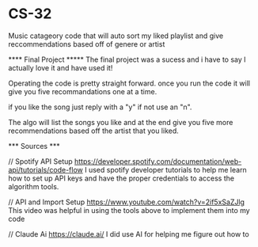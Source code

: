 # CS-32
 Music catageory code that will auto sort my liked playlist and give reccommendations based off of genere or artist

**** Final Project *****
The final project was a sucess and i have to say I actually love it and have used it!

Operating the code is pretty straight forward. once you run the code it will give you five
recommandations one at a time.

if you like the song just reply with a "y" if not use an "n".

The algo will list the songs you like and at the end give you five more
recommendations based off the artist that you liked.

 *** Sources ***

// Spotify API Setup
 https://developer.spotify.com/documentation/web-api/tutorials/code-flow
I used spotify developer tutorials to help me learn how to set up API keys and
have the proper credentials to access the algorithm tools.

// API and Import Setup
https://www.youtube.com/watch?v=2if5xSaZJlg
This video was helpful in using the tools above to implement them into my code

// Claude Ai
https://claude.ai/
I did use AI for helping me figure out how to 
